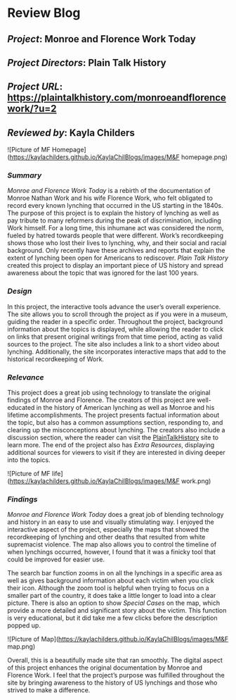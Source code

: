 # Review Blog

## *Project*: Monroe and Florence Work Today

## *Project Directors*: Plain Talk History

## *Project URL*: [https://plaintalkhistory.com/monroeandflorencework/?u=2 ](https://plaintalkhistory.com/monroeandflorencework/?u=2) 

## *Reviewed by*: Kayla Childers

![Picture of MF Homepage](https://kaylachilders.github.io/KaylaChilBlogs/images/M&F homepage.png) 

### *Summary*

*Monroe and Florence Work Today* is a rebirth of the documentation of Monroe Nathan Work and his wife Florence Work, who felt obligated to record every known lynching that occurred in the US starting in the 1840s. The purpose of this project is to explain the history of lynching as well as pay tribute to many reformers during the peak of discrimination, including Work himself. For a long time, this inhumane act was considered the norm, fueled by hatred towards people that were different. Work’s recordkeeping shows those who lost their lives to lynching, why, and their social and racial background. Only recently have these archives and reports that explain the extent of lynching been open for Americans to rediscover. *Plain Talk History* created this project to display an important piece of US history and spread awareness about the topic that was ignored for the last 100 years.

### *Design*

In this project, the interactive tools advance the user’s overall experience. The site allows you to scroll through the project as if you were in a museum, guiding the reader in a specific order. Throughout the project, background information about the topics is displayed, while allowing the reader to click on links that present original writings from that time period, acting as valid sources to the project. The site also includes a link to a short video about lynching. Additionally, the site incorporates interactive maps that add to the historical recordkeeping of Work.

### *Relevance*

This project does a great job using technology to translate the original findings of Monroe and Florence. The creators of this project are well-educated in the history of American lynching as well as Monroe and his lifetime accomplishments. The project presents factual information about the topic, but also has a common assumptions section, responding to, and clearing up the misconceptions about lynching. The creators also include a discussion section, where the reader can visit the [PlainTalkHistory](https://plaintalkhistory.com/) site to learn more. The end of the project also has *Extra Resources*, displaying additional sources for viewers to visit if they are interested in diving deeper into the topics.

![Picture of MF life](https://kaylachilders.github.io/KaylaChilBlogs/images/M&F work.png)

### *Findings*

*Monroe and Florence Work Today* does a great job of blending technology and history in an easy to use and visually stimulating way. I enjoyed the interactive aspect of the project, especially the maps that showed the recordkeeping of lynching and other deaths that resulted from white supremacist violence. The map also allows you to control the timeline of when lynchings occurred, however, I found that it was a finicky tool that could be improved for easier use. 

The search bar function zooms in on all the lynchings in a specific area as well as gives background information about each victim when you click their icon. Although the zoom tool is helpful when trying to focus on a smaller part of the country, it does take a little longer to load into a clear picture. There is also an option to show *Special Cases* on the map, which provide a more detailed and significant story about the victim. This function is very educational, but it did take me a few clicks before the description popped up.

![Picture of Map](https://kaylachilders.github.io/KaylaChilBlogs/images/M&F map.png) 

Overall, this is a beautifully made site that ran smoothly. The digital aspect of this project enhances the original documentation by Monroe and Florence Work. I feel that the project’s purpose was fulfilled throughout the site by bringing awareness to the history of US lynchings and those who strived to make a difference.
